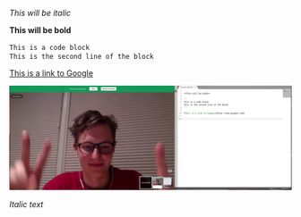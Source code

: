 *This will be italic*

**This will be bold**

```
This is a code block
This is the second line of the block
```

[This is a link to Google](http://www.google.com)

![Christopher](imgs/partner-work.png)

*Italic text*

